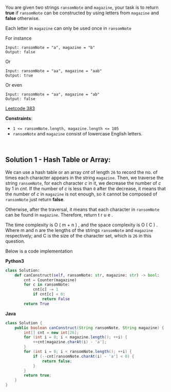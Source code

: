 You are given two strings `ransomNote` and `magazine`, your task is to return **true** if `ransomNote` can be constructed by using letters from `magazine` and **false** otherwise.

Each letter in `magazine` can only be used once in `ransomNote`

For instance
```
Input: ransomNote = "a", magazine = "b"
Output: false
```

Or
```
Input: ransomNote = "aa", magazine = "aab"
Output: true
```

Or even
```
Input: ransomNote = "aa", magazine = "ab"
Output: false
```

[Leetcode 383](https://leetcode.com/problems/ransom-note/description/)

**Constraints**:

* `1 <= ransomNote.length, magazine.length <= 105`
* `ransomNote` and `magazine` consist of lowercase English letters.

<br>

## **Solution 1 - Hash Table or Array**:
We can use a hash table or an array *cnt* of length `26` to record the no. of times each character appears in the string `magazine`. Then, we traverse the string `ransomNote`, for each character *c* in it, we decrease the number of *c* by 1 in *cnt*. If the number of *c* is less than `0` after the decrease, it means that the number of *c* in `magazine` is not enough, so it cannot be composed of `ransomNote` just return **false**.

Otherwise, after the traversal, it means that each character in `ransomNote` can be found in `magazine`. Therefore, return t r u e .

The time complexity is O ( m + n ) , and the space complexity is O ( C ) . Where m and n are the lengths of the strings `ransomNote` and `magazine` respectively; and C is the size of the character set, which is `26` in this question.

Below is a code implementation

**Python3**
```python
class Solution:
    def canConstruct(self, ransomNote: str, magazine: str) -> bool:
        cnt = Counter(magazine)
        for c in ransomNote:
            cnt[c] -= 1
            if cnt[c] < 0:
                return False
        return True
```

**Java**
```java
class Solution {
    public boolean canConstruct(String ransomNote, String magazine) {
        int[] cnt = new int[26];
        for (int i = 0; i < magazine.length(); ++i) {
            ++cnt[magazine.charAt(i) - 'a'];
        }
        for (int i = 0; i < ransomNote.length(); ++i) {
            if (--cnt[ransomNote.charAt(i) - 'a'] < 0) {
                return false;
            }
        }
        return true;
    }
}
```